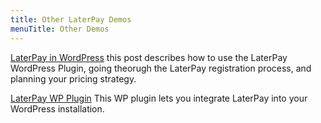 ```yaml
---
title: Other LaterPay Demos
menuTitle: Other Demos
---
```


[LaterPay in WordPress](https://example.com) this post describes how to use the LaterPay WordPress Plugin, going theorugh the LaterPay registration process, and planning your pricing strategy.

[LaterPay WP Plugin](https://wordpress.org/plugins/laterpay/) This WP plugin lets you integrate LaterPay into your WordPress installation.
